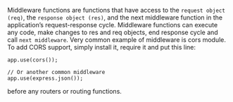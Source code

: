 Middleware functions are functions that have access to the `request object (req)`, 
the `response object (res)`, and the next middleware function in the application’s request-response cycle. Middleware functions can execute any code, make changes 
to res and req objects, end response cycle and call `next middleware`.
Very common example of middleware is cors module. To add CORS support, simply 
install it, require it and put this line:
```
app.use(cors());

// Or another common middleware
app.use(express.json());

```

before any routers or routing functions.